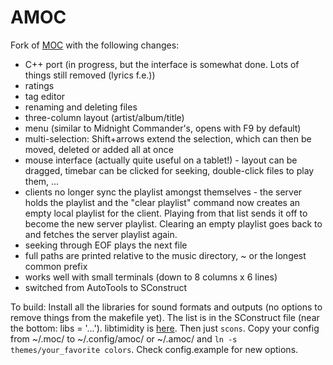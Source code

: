 # AMOC
Fork of [MOC](http://moc.daper.net/) with the following changes:

* C++ port (in progress, but the interface is somewhat done. Lots of things still removed (lyrics f.e.))
* ratings
* tag editor
* renaming and deleting files
* three-column layout (artist/album/title)
* menu (similar to Midnight Commander's, opens with F9 by default)
* multi-selection: Shift+arrows extend the selection, which can then be moved, deleted or added all at once
* mouse interface (actually quite useful on a tablet!) - layout can be dragged, timebar can be clicked for seeking,
double-click files to play them, ...
* clients no longer sync the playlist amongst themselves - the server holds the playlist and the "clear playlist" command
now creates an empty local playlist for the client. Playing from that list sends it off to become the new server playlist.
Clearing an empty playlist goes back to and fetches the server playlist again.
* seeking through EOF plays the next file
* full paths are printed relative to the music directory, ~ or the longest common prefix
* works well with small terminals (down to 8 columns x 6 lines)
* switched from AutoTools to SConstruct

To build: Install all the libraries for sound formats and outputs (no options to remove things from the makefile yet).
The list is in the SConstruct file (near the bottom: libs = '...').
libtimidity is [here](https://sourceforge.net/p/libtimidity/libtimidity/ci/master/tree/).
Then just ```scons```. Copy your config from ~/.moc/ to ~/.config/amoc/ or ~/.amoc/ and
```ln -s themes/your_favorite colors```. Check config.example for new options.
